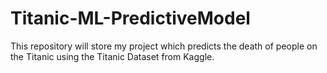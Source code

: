 # Titanic-ML-PredictiveModel
This repository will store my project which predicts the death of people on the Titanic using the Titanic Dataset from Kaggle.
